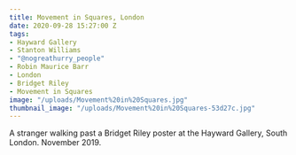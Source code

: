 ```yaml
---
title: Movement in Squares, London
date: 2020-09-28 15:27:00 Z
tags:
- Hayward Gallery
- Stanton Williams
- "@nogreathurry_people"
- Robin Maurice Barr
- London
- Bridget Riley
- Movement in Squares
image: "/uploads/Movement%20in%20Squares.jpg"
thumbnail_image: "/uploads/Movement%20in%20Squares-53d27c.jpg"
---
```


A stranger walking past a Bridget Riley poster at the Hayward Gallery, South London. November 2019. 